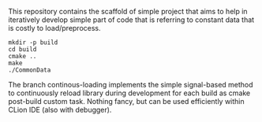 This repository contains the scaffold of simple project that aims to help in iteratively develop simple part of code that is referring to constant data that is costly to load/preprocess.

```
mkdir -p build
cd build
cmake ..
make
./CommonData
```

The branch continous-loading implements the simple signal-based method to continuously reload library during development for each build as cmake post-build custom task. Nothing fancy, but can be used efficiently within CLion IDE (also with debugger).
